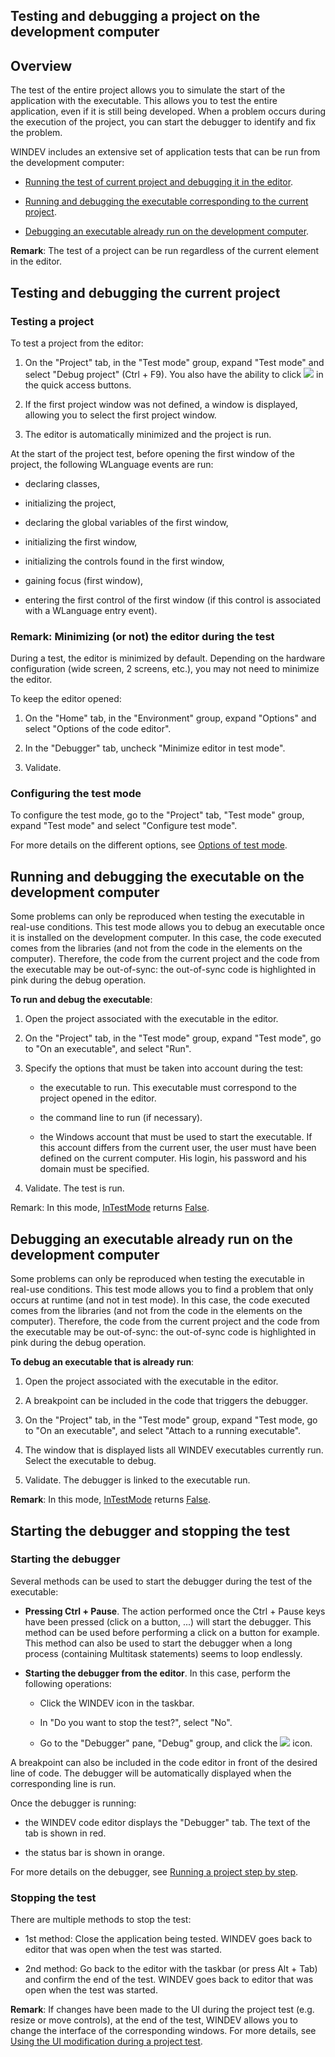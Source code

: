 


## Testing and debugging a project on the development computer
			



<a name="NOTE1"></a>
<a name="NOTE1_1"></a>


## Overview
<a name="overview_ELTTEXTE000262"></a>
The test of the entire project allows you to simulate the start of the application with the executable. This allows you to test the entire application, even if it is still being developed. When a problem occurs during the execution of the project, you can start the debugger to identify and fix the problem.

WINDEV includes an extensive set of application tests that can be run from the development computer:

- [Running the test of current project and debugging it in the editor](#NOTE2).

- [Running and debugging the executable corresponding to the current project](#NOTE3).

- [Debugging an executable already run on the development computer](#NOTE4).




**Remark**: The test of a project can be run regardless of the current element in the editor.

<a name="NOTE2"></a>
<a name="NOTE2_1"></a>


## Testing and debugging the current project
<a name="testing_and_debugging_the_current_project_ELTTEXTE000286"></a>


### Testing a project
<a name="testing_project_ELTPARAGRAPHE000032"></a>

To test a project from the editor: 

1. On the "Project" tab, in the "Test mode" group, expand "Test mode" and select "Debug project" (Ctrl + F9). You also have the ability to click ![](https://doc.pcsoft.fr/en-US/images/image.awp?langid=3&name=ICO_GO_Projet_WD.gif) in the quick access buttons.

2. If the first project window was not defined, a window is displayed, allowing you to select the first project window. 

3. The editor is automatically minimized and the project is run.




At the start of the project test, before opening the first window of the project, the following WLanguage events are run:

- declaring classes,

- initializing the project,

- declaring the global variables of the first window,

- initializing the first window,

- initializing the controls found in the first window,

- gaining focus (first window),

- entering the first control of the first window (if this control is associated with a WLanguage entry event).





### Remark: Minimizing (or not) the editor during the test
<a name="remark_minimizing_not_the_editor_during_the_test_ELTPARAGRAPHE000317"></a>

During a test, the editor is minimized by default. Depending on the hardware configuration (wide screen, 2 screens, etc.), you may not need to minimize the editor. 

To keep the editor opened: 

1. On the "Home" tab, in the "Environment" group, expand "Options" and select "Options of the code editor". 

2. In the "Debugger" tab, uncheck "Minimize editor in test mode". 

3. Validate. 



<a name="NOTE2_2"></a>


### Configuring the test mode
<a name="configuring_the_test_mode_ELTPARAGRAPHE000070"></a>

To configure the test mode, go to the "Project" tab, "Test mode" group, expand "Test mode" and select "Configure test mode".

For more details on the different options, see [Options of test mode](../Editeurs/2019020.md).

<a name="NOTE3"></a>
<a name="NOTE3_1"></a>


## Running and debugging the executable on the development computer
<a name="running_and_debugging_the_executable_the_development_computer_ELTTEXTE000350"></a>
Some problems can only be reproduced when testing the executable in real-use conditions. This test mode allows you to debug an executable once it is installed on the development computer. In this case, the code executed comes from the libraries (and not from the code in the elements on the computer). Therefore, the code from the current project and the code from the executable may be out-of-sync: the out-of-sync code is highlighted in pink during the debug operation.

**To run and debug the executable**: 

1. Open the project associated with the executable in the editor.

2. On the "Project" tab, in the "Test mode" group, expand "Test mode", go to "On an executable", and select "Run".

3. Specify the options that must be taken into account during the test:

	- the executable to run. This executable must correspond to the project opened in the editor.

	- the command line to run (if necessary).

	- the Windows account that must be used to start the executable. If this account differs from the current user, the user must have been defined on the current computer. His login, his password and his domain must be specified.




4. Validate. The test is run.




Remark: In this mode, [InTestMode](../WDLang1/3013011.md) returns <u><u><u><u>False</u></u></u></u>.

<a name="NOTE4"></a>
<a name="NOTE4_1"></a>


## Debugging an executable already run on the development computer
<a name="debugging_executable_already_run_the_development_computer_ELTTEXTE000374"></a>
Some problems can only be reproduced when testing the executable in real-use conditions. This test mode allows you to find a problem that only occurs at runtime (and not in test mode). In this case, the code executed comes from the libraries (and not from the code in the elements on the computer). Therefore, the code from the current project and the code from the executable may be out-of-sync: the out-of-sync code is highlighted in pink during the debug operation.

**To debug an executable that is already run**: 

1. Open the project associated with the executable in the editor.

2. A breakpoint can be included in the code that triggers the debugger.

3. On the "Project" tab, in the "Test mode" group, expand "Test mode, go to "On an executable", and select "Attach to a running executable".

4. The window that is displayed lists all WINDEV executables currently run. Select the executable to debug.

5. Validate. The debugger is linked to the executable run.




**Remark**: In this mode, [InTestMode](../WDLang1/3013011.md) returns <u><u><u><u>False</u></u></u></u>.

<a name="NOTE5"></a>
<a name="NOTE5_1"></a>


## Starting the debugger and stopping the test
<a name="starting_the_debugger_and_stopping_the_test_ELTTEXTE000398"></a>


### Starting the debugger
<a name="starting_the_debugger_ELTPARAGRAPHE000171"></a>

Several methods can be used to start the debugger during the test of the executable:

- **Pressing Ctrl + Pause**. The action performed once the Ctrl + Pause keys have been pressed (click on a button, ...) will start the debugger. This method can be used before performing a click on a button for example.
	This method can also be used to start the debugger when a long process (containing Multitask statements) seems to loop endlessly.

- **Starting the debugger from the editor**. In this case, perform the following operations:

	- Click the WINDEV icon in the taskbar.

	- In "Do you want to stop the test?", select "No".

	- Go to the "Debugger" pane, "Debug" group, and click the ![](https://doc.pcsoft.fr/en-US/images/image.awp?langid=3&name=main_debog.gif) icon.  







A breakpoint can also be included in the code editor in front of the desired line of code. The debugger will be automatically displayed when the corresponding line is run.

Once the debugger is running: 

- the WINDEV code editor displays the "Debugger" tab. The text of the tab is shown in red.  

- the status bar is shown in orange. 




For more details on the debugger, see [Running a project step by step](../Editeurs/2019001.md). 
<a name="NOTE5_2"></a>


### Stopping the test
<a name="stopping_the_test_ELTPARAGRAPHE000203"></a>

There are multiple methods to stop the test:

- 1st method: Close the application being tested. WINDEV goes back to editor that was open when the test was started.

- 2nd method: Go back to the editor with the taskbar (or press Alt + Tab) and confirm the end of the test. WINDEV goes back to editor that was open when the test was started.




**Remark**: If changes have been made to the UI during the project test (e.g. resize or move controls), at the end of the test, WINDEV allows you to change the interface of the corresponding windows. For more details, see [Using the UI modification during a project test](../WDLang1/1000021927.md).


